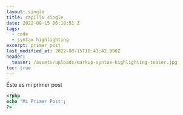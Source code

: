 ```yaml
---
layout: single
title: capillo single
date: 2022-08-15 06:18:51 Z
tags:
  - code
  - syntax highlighting
excerpt: primer post
last_modified_at: 2022-08-15T18:43:42.990Z
header:
  teaser: /assets/uploads/markup-syntax-highlighting-teaser.jpg
toc: true
---
```


Éste es mi primer post

```php
<?php
echo 'Mi Primer Post';
?>
```